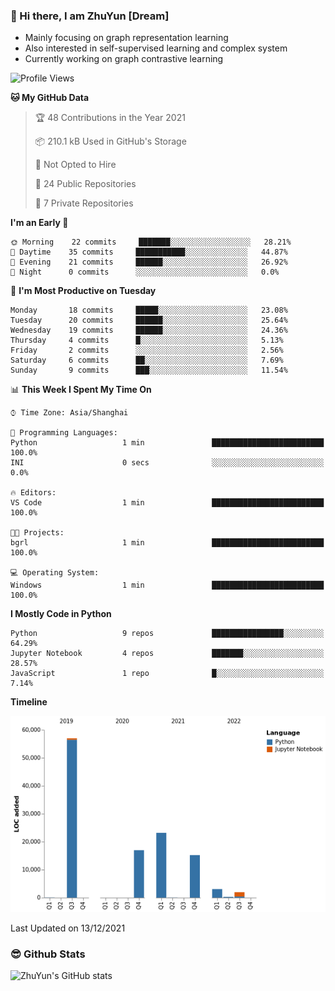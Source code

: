 ### 👋 Hi there, I am ZhuYun [Dream]

- Mainly focusing on graph representation learning
- Also interested in self-supervised learning and complex system
- Currently working on graph contrastive learning

<!--START_SECTION:waka-->
![Profile Views](http://img.shields.io/badge/Profile%20Views-64-blue)

**🐱 My GitHub Data** 

> 🏆 48 Contributions in the Year 2021
 > 
> 📦 210.1 kB Used in GitHub's Storage 
 > 
> 🚫 Not Opted to Hire
 > 
> 📜 24 Public Repositories 
 > 
> 🔑 7 Private Repositories  
 > 
**I'm an Early 🐤** 

```text
🌞 Morning    22 commits     ███████░░░░░░░░░░░░░░░░░░   28.21% 
🌆 Daytime    35 commits     ███████████░░░░░░░░░░░░░░   44.87% 
🌃 Evening    21 commits     ██████░░░░░░░░░░░░░░░░░░░   26.92% 
🌙 Night      0 commits      ░░░░░░░░░░░░░░░░░░░░░░░░░   0.0%

```
📅 **I'm Most Productive on Tuesday** 

```text
Monday       18 commits     █████░░░░░░░░░░░░░░░░░░░░   23.08% 
Tuesday      20 commits     ██████░░░░░░░░░░░░░░░░░░░   25.64% 
Wednesday    19 commits     ██████░░░░░░░░░░░░░░░░░░░   24.36% 
Thursday     4 commits      █░░░░░░░░░░░░░░░░░░░░░░░░   5.13% 
Friday       2 commits      ░░░░░░░░░░░░░░░░░░░░░░░░░   2.56% 
Saturday     6 commits      ██░░░░░░░░░░░░░░░░░░░░░░░   7.69% 
Sunday       9 commits      ███░░░░░░░░░░░░░░░░░░░░░░   11.54%

```


📊 **This Week I Spent My Time On** 

```text
⌚︎ Time Zone: Asia/Shanghai

💬 Programming Languages: 
Python                   1 min               █████████████████████████   100.0% 
INI                      0 secs              ░░░░░░░░░░░░░░░░░░░░░░░░░   0.0%

🔥 Editors: 
VS Code                  1 min               █████████████████████████   100.0%

🐱‍💻 Projects: 
bgrl                     1 min               █████████████████████████   100.0%

💻 Operating System: 
Windows                  1 min               █████████████████████████   100.0%

```

**I Mostly Code in Python** 

```text
Python                   9 repos             ████████████████░░░░░░░░░   64.29% 
Jupyter Notebook         4 repos             ███████░░░░░░░░░░░░░░░░░░   28.57% 
JavaScript               1 repo              █░░░░░░░░░░░░░░░░░░░░░░░░   7.14%

```


**Timeline**

![Chart not found](https://raw.githubusercontent.com/ZhuYun97/ZhuYun97/main/charts/bar_graph.png) 


 Last Updated on 13/12/2021
<!--END_SECTION:waka-->

### 😎 Github Stats
![ZhuYun's GitHub stats](https://github-readme-stats.vercel.app/api?username=ZhuYun97&show_icons=true&theme=onedark)
